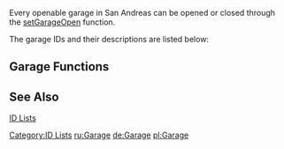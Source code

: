 Every openable garage in San Andreas can be opened or closed through the [setGarageOpen](/docs/setgarageopen.md "wikilink") function.

The garage IDs and their descriptions are listed below:

Garage Functions
----------------

See Also
--------

[ID Lists](/docs/id.md "wikilink")

[Category:ID Lists](/docs/category-id_lists.md "wikilink") [ru:Garage](/docs/ru-garage.md "wikilink") [de:Garage](/docs/de-garage.md "wikilink") [pl:Garage](/docs/pl-garage.md "wikilink")
